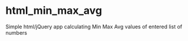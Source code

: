 html_min_max_avg
================

Simple html/jQuery app calculating Min Max Avg values of entered list of numbers
